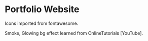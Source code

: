 # Portfolio Website

Icons imported from fontawesome.

Smoke, Glowing bg effect learned from OnlineTutorials [YouTube].
